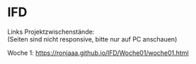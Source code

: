 # IFD

Links Projektzwischenstände: <br>
(Seiten sind nicht responsive, bitte nur auf PC anschauen)

Woche 1: https://ronjaaa.github.io/IFD/Woche01/woche01.html
